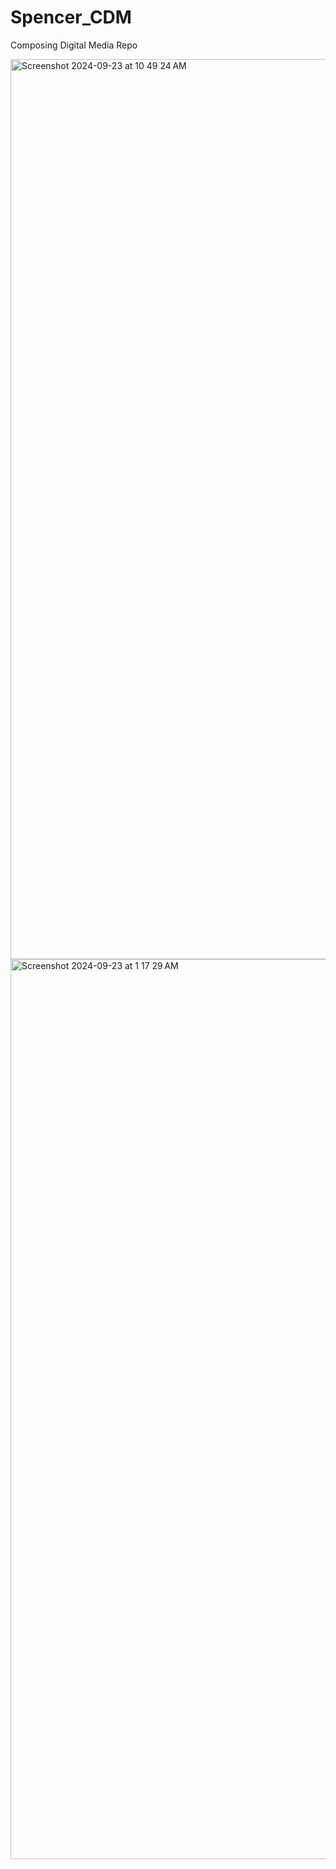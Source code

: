# Spencer_CDM
Composing Digital Media Repo

<img width="1440" alt="Screenshot 2024-09-23 at 10 49 24 AM" src="https://github.com/user-attachments/assets/ad707d6b-4c38-4e8c-8d6f-f2070f2cdc90">
<img width="1440" alt="Screenshot 2024-09-23 at 1 17 29 AM" src="https://github.com/user-attachments/assets/5cbd91cf-03c6-412d-929b-4d2900fd36f1">
